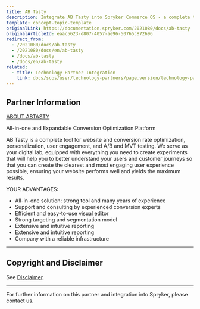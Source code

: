 ```yaml
---
title: AB Tasty
description: Integrate AB Tasty into Spryker Commerce OS - a complete tool for website and conversion rate optimization, personalization, user engagement, and A/B and MVT testing.
template: concept-topic-template
originalLink: https://documentation.spryker.com/2021080/docs/ab-tasty
originalArticleId: eaac5623-d807-4057-ae96-50765c872696
redirect_from:
  - /2021080/docs/ab-tasty
  - /2021080/docs/en/ab-tasty
  - /docs/ab-tasty
  - /docs/en/ab-tasty
related:
  - title: Technology Partner Integration
    link: docs/scos/user/technology-partners/page.version/technology-partner-integration.html
---
```


## Partner Information

[ABOUT ABTASTY](https://www.abtasty.com/)

All-in-one and Expandable Conversion Optimization Platform

AB Tasty is a complete tool for website and conversion rate optimization, personalization, user engagement, and A/B and MVT testing. We serve as your digital lab, equipped with everything you need to create experiments that will help you to better understand your users and customer journeys so that you can create the clearest and most engaging user experience possible, ensuring your website performs well and yields the maximum results.

YOUR ADVANTAGES:

* All-in-one solution: strong tool and many years of experience
* Support and consulting by experienced conversion experts
* Efficient and easy-to-use visual editor
* Strong targeting and segmentation model
* Extensive and intuitive reporting
* Extensive and intuitive reporting
* Company with a reliable infrastructure

---

## Copyright and Disclaimer

See [Disclaimer](https://github.com/spryker/spryker-documentation).

---
For further information on this partner and integration into Spryker, please contact us.

<div class="hubspot-form js-hubspot-form" data-portal-id="2770802" data-form-id="163e11fb-e833-4638-86ae-a2ca4b929a41" id="hubspot-1"></div>
